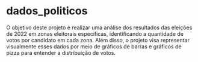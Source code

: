 # dados_politicos
O objetivo deste projeto é realizar uma análise dos resultados das eleições de 2022 em zonas eleitorais específicas, identificando a quantidade de votos por candidato em cada zona. Além disso, o projeto visa representar visualmente esses dados por meio de gráficos de barras e gráficos de pizza para entender a distribuição de votos.
